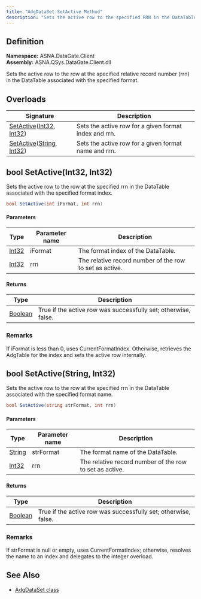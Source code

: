 ```yaml
---
title: "AdgDataSet.SetActive Method"
description: "Sets the active row to the specified RRN in the DataTable for the given format name or index."
---
```


## Definition

**Namespace:** ASNA.DataGate.Client  
**Assembly:** ASNA.QSys.DataGate.Client.dll

Sets the active row to the row at the specified relative record number (rrn) in the DataTable associated with the specified format.

## Overloads

| Signature | Description |
| --- | --- |
| [SetActive](#bool-setactiveint-int)([Int32](https://docs.microsoft.com/en-us/dotnet/api/system.int32), [Int32](https://docs.microsoft.com/en-us/dotnet/api/system.int32)) | Sets the active row for a given format index and rrn.
| [SetActive](#bool-setactivestring-int)([String](https://docs.microsoft.com/en-us/dotnet/api/system.string), [Int32](https://docs.microsoft.com/en-us/dotnet/api/system.int32)) | Sets the active row for a given format name and rrn.

## bool SetActive(Int32, Int32)

Sets the active row to the row at the specified rrn in the DataTable associated with the specified format index.

```cs
bool SetActive(int iFormat, int rrn)
```

#### Parameters

| Type | Parameter name | Description |
| --- | --- | --- |
| [Int32](https://docs.microsoft.com/en-us/dotnet/api/system.int32) | iFormat | The format index of the DataTable. |
| [Int32](https://docs.microsoft.com/en-us/dotnet/api/system.int32) | rrn | The relative record number of the row to set as active. |

#### Returns

| Type | Description |
| --- | --- |
| [Boolean](https://docs.microsoft.com/en-us/dotnet/api/system.boolean) | True if the active row was successfully set; otherwise, false. |

### Remarks
If iFormat is less than 0, uses CurrentFormatIndex. Otherwise, retrieves the AdgTable for the index and sets the active row internally.

## bool SetActive(String, Int32)

Sets the active row to the row at the specified rrn in the DataTable associated with the specified format name.

```cs
bool SetActive(string strFormat, int rrn)
```

#### Parameters

| Type | Parameter name | Description |
| --- | --- | --- |
| [String](https://docs.microsoft.com/en-us/dotnet/api/system.string) | strFormat | The format name of the DataTable. |
| [Int32](https://docs.microsoft.com/en-us/dotnet/api/system.int32) | rrn | The relative record number of the row to set as active. |

#### Returns

| Type | Description |
| --- | --- |
| [Boolean](https://docs.microsoft.com/en-us/dotnet/api/system.boolean) | True if the active row was successfully set; otherwise, false. |

### Remarks
If strFormat is null or empty, uses CurrentFormatIndex; otherwise, resolves the name to an index and delegates to the integer overload.

## See Also
- [AdgDataSet class](adg-data-set.html)
